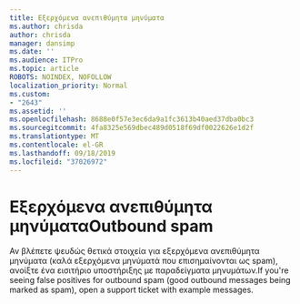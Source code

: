 ```yaml
---
title: Εξερχόμενα ανεπιθύμητα μηνύματα
ms.author: chrisda
author: chrisda
manager: dansimp
ms.date: ''
ms.audience: ITPro
ms.topic: article
ROBOTS: NOINDEX, NOFOLLOW
localization_priority: Normal
ms.custom:
- "2643"
ms.assetid: ''
ms.openlocfilehash: 8688e0f57e3ec6da9a1fc3613b40aed37dba0bc3
ms.sourcegitcommit: 4fa8325e569dbec489d0518f69df0022626e1d2f
ms.translationtype: MT
ms.contentlocale: el-GR
ms.lasthandoff: 09/18/2019
ms.locfileid: "37026972"
---
```

# <a name="outbound-spam"></a><span data-ttu-id="5cb35-102">Εξερχόμενα ανεπιθύμητα μηνύματα</span><span class="sxs-lookup"><span data-stu-id="5cb35-102">Outbound spam</span></span>

<span data-ttu-id="5cb35-103">Αν βλέπετε ψευδώς θετικά στοιχεία για εξερχόμενα ανεπιθύμητα μηνύματα (καλά εξερχόμενα μηνύματά που επισημαίνονται ως spam), ανοίξτε ένα εισιτήριο υποστήριξης με παραδείγματα μηνυμάτων.</span><span class="sxs-lookup"><span data-stu-id="5cb35-103">If you're seeing false positives for outbound spam (good outbound messages being marked as spam), open a support ticket with example messages.</span></span>
